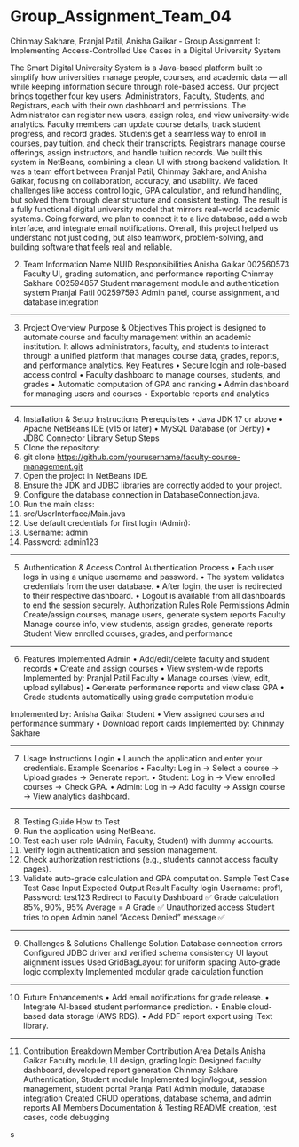 # Group_Assignment_Team_04
Chinmay Sakhare, Pranjal Patil, Anisha Gaikar - Group Assignment 1: Implementing Access-Controlled Use Cases in a Digital University System



The Smart Digital University System is a Java-based platform built to simplify how universities manage people, courses, and academic data — all while keeping information secure through role-based access. Our project brings together four key users: Administrators, Faculty, Students, and Registrars, each with their own dashboard and permissions. The Administrator can register new users, assign roles, and view university-wide analytics. Faculty members can update course details, track student progress, and record grades. Students get a seamless way to enroll in courses, pay tuition, and check their transcripts. Registrars manage course offerings, assign instructors, and handle tuition records. We built this system in NetBeans, combining a clean UI with strong backend validation. It was a team effort between Pranjal Patil, Chinmay Sakhare, and Anisha Gaikar, focusing on collaboration, accuracy, and usability. We faced challenges like access control logic, GPA calculation, and refund handling, but solved them through clear structure and consistent testing. The result is a fully functional digital university model that mirrors real-world academic systems. Going forward, we plan to connect it to a live database, add a web interface, and integrate email notifications. Overall, this project helped us understand not just coding, but also teamwork, problem-solving, and building software that feels real and reliable.




2. Team Information
Name	NUID		Responsibilities
Anisha Gaikar	002560573		Faculty UI, grading automation, and performance reporting
Chinmay Sakhare	002594857		Student management module and authentication system
Pranjal Patil	002597593	  	Admin panel, course assignment, and database integration
________________________________________
3. Project Overview
Purpose & Objectives
This project is designed to automate course and faculty management within an academic institution. It allows administrators, faculty, and students to interact through a unified platform that manages course data, grades, reports, and performance analytics.
Key Features
•	Secure login and role-based access control
•	Faculty dashboard to manage courses, students, and grades
•	Automatic computation of GPA and ranking
•	Admin dashboard for managing users and courses
•	Exportable reports and analytics
________________________________________
4. Installation & Setup Instructions
Prerequisites
•	Java JDK 17 or above
•	Apache NetBeans IDE (v15 or later)
•	MySQL Database (or Derby)
•	JDBC Connector Library
Setup Steps
1.	Clone the repository:
2.	git clone https://github.com/yourusername/faculty-course-management.git
3.	Open the project in NetBeans IDE.
4.	Ensure the JDK and JDBC libraries are correctly added to your project.
5.	Configure the database connection in DatabaseConnection.java.
6.	Run the main class:
7.	src/UserInterface/Main.java
8.	Use default credentials for first login (Admin):
9.	Username: admin
10.	Password: admin123
________________________________________
5. Authentication & Access Control
Authentication Process
•	Each user logs in using a unique username and password.
•	The system validates credentials from the user database.
•	After login, the user is redirected to their respective dashboard.
•	Logout is available from all dashboards to end the session securely.
Authorization Rules
Role	Permissions
Admin	Create/assign courses, manage users, generate system reports
Faculty	Manage course info, view students, assign grades, generate reports
Student	View enrolled courses, grades, and performance
________________________________________
6. Features Implemented
Admin
•	Add/edit/delete faculty and student records
•	Create and assign courses
•	View system-wide reports
Implemented by: Pranjal Patil
Faculty
•	Manage courses (view, edit, upload syllabus)
•	Generate performance reports and view class GPA
•	Grade students automatically using grade computation module

Implemented by: Anisha Gaikar
Student
•	View assigned courses and performance summary
•	Download report cards
Implemented by: Chinmay Sakhare
________________________________________
7. Usage Instructions
Login
•	Launch the application and enter your credentials.
Example Scenarios
•	Faculty: Log in → Select a course → Upload grades → Generate report.
•	Student: Log in → View enrolled courses → Check GPA.
•	Admin: Log in → Add faculty → Assign course → View analytics dashboard.
________________________________________
8. Testing Guide
How to Test
1.	Run the application using NetBeans.
2.	Test each user role (Admin, Faculty, Student) with dummy accounts.
3.	Verify login authentication and session management.
4.	Check authorization restrictions (e.g., students cannot access faculty pages).
5.	Validate auto-grade calculation and GPA computation.
Sample Test Case
Test Case	Input	Expected Output	Result
Faculty login	Username: prof1, Password: test123	 Redirect to Faculty Dashboard	 ✅
Grade calculation	85%, 90%, 95%	 Average = A Grade	 ✅
Unauthorized access	Student tries to open Admin panel	 “Access Denied” message	 ✅
________________________________________
9. Challenges & Solutions
Challenge	Solution
Database connection errors	Configured JDBC driver and verified schema consistency
UI layout alignment issues	Used GridBagLayout for uniform spacing
Auto-grade logic complexity	Implemented modular grade calculation function
________________________________________
10. Future Enhancements
•	Add email notifications for grade release.
•	Integrate AI-based student performance prediction.
•	Enable cloud-based data storage (AWS RDS).
•	Add PDF report export using iText library.
________________________________________



11. Contribution Breakdown
Member	Contribution Area	Details
Anisha Gaikar	Faculty module, UI design, grading logic	Designed faculty dashboard, developed report generation
Chinmay Sakhare	Authentication, Student module	Implemented login/logout, session management, student portal
Pranjal Patil	Admin module, database integration	Created CRUD operations, database schema, and admin reports
All Members	Documentation & Testing	README creation, test cases, code debugging

s